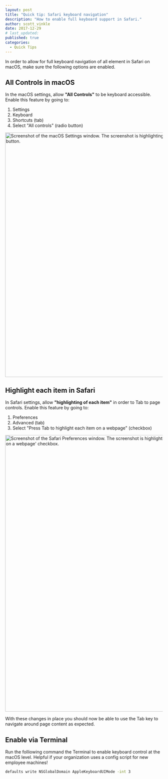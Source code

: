 ```yaml
---
layout: post
title: "Quick tip: Safari keyboard navigation"
description: "How to enable full keyboard support in Safari."
author: scott_vinkle
date: 2017-12-29
# last_updated:
published: true
categories:
  - Quick Tips
---
```

In order to allow for full keyboard navigation of all element in Safari on macOS, make sure the following options are enabled.

## All Controls in macOS

In the macOS settings, allow **"All Controls"** to be keyboard accessible.  Enable this feature by going to:

1. Settings
2. Keyboard
3. Shortcuts (tab)
4. Select "All controls" (radio button)

<img width="780" alt="Screenshot of the macOS Settings window. The screenshot is highlighting the selection of the 'All controls' radio button." src="https://user-images.githubusercontent.com/1392632/34268380-79798d34-e64e-11e7-817c-d069ee0210e0.png">

## Highlight each item in Safari

In Safari settings, allow **"highlighting of each item"** in order to Tab to page controls.  Enable this feature by going to:

1. Preferences
2. Advanced (tab)
3. Select "Press Tab to highlight each item on a webpage" (checkbox)

<img width="882" alt="Screenshot of the Safari Preferences window. The screenshot is highlighting the selection of the 'Press Tab to highlight each item on a webpage' checkbox." src="https://user-images.githubusercontent.com/1392632/34269782-9fcdc5d6-e653-11e7-9adc-6bf1c04185b3.png">

With these changes in place you should now be able to use the Tab key to navigate around page content as expected.

## Enable via Terminal

Run the folliowing command the Terminal to enable keyboard control at the macOS level. Helpful if your organization uses a config script for new employee machines!

```bash
defaults write NSGlobalDomain AppleKeyboardUIMode -int 3
```
